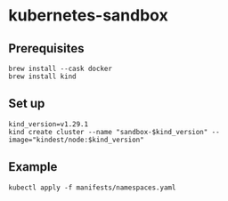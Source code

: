 # kubernetes-sandbox

## Prerequisites

```
brew install --cask docker
brew install kind
```

## Set up

```
kind_version=v1.29.1
kind create cluster --name "sandbox-$kind_version" --image="kindest/node:$kind_version"
```

## Example

```
kubectl apply -f manifests/namespaces.yaml
```

